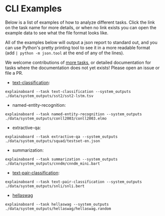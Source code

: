 # CLI Examples

Below is a list of examples of how to analyze different tasks.
Click the link on the task name for more details, or when no link exists you can open the example data to see what the file format looks like.

All of the examples below will output a json report to standard out, and you can use Python's pretty printing tool to see it in a more readable format (add `| python -m json.tool` at the end of any of the lines).

We welcome contributions of [more tasks](add_new_tasks.md), or detailed documentation for tasks where the documentation does not yet exists! Please open an issue or file a PR.

* [text-classification](task_text):
```shell
explainaboard --task text-classification --system_outputs ./data/system_outputs/sst2/sst2-lstm.tsv
```

* named-entity-recognition:
```shell
explainaboard --task named-entity-recognition --system_outputs ./data/system_outputs/conll2003/conll2003.elmo
```

* extractive-qa:

```shell
explainaboard --task extractive-qa --system_outputs ./data/system_outputs/squad/testset-en.json
```


* summarization:
```shell
explainaboard --task summarization --system_outputs ./data/system_outputs/cnndm/cnndm_mini.bart
```

* [text-pair-classification](task_text_pair_classification.md):
```shell
explainaboard --task text-pair-classification --system_outputs ./data/system_outputs/snli/snli.bert
```

* [hellaswag](task_hellaswag.md)

```shell
explainaboard --task hellaswag --system_outputs ./data/system_outputs/hellaswag/hellaswag.random
```
